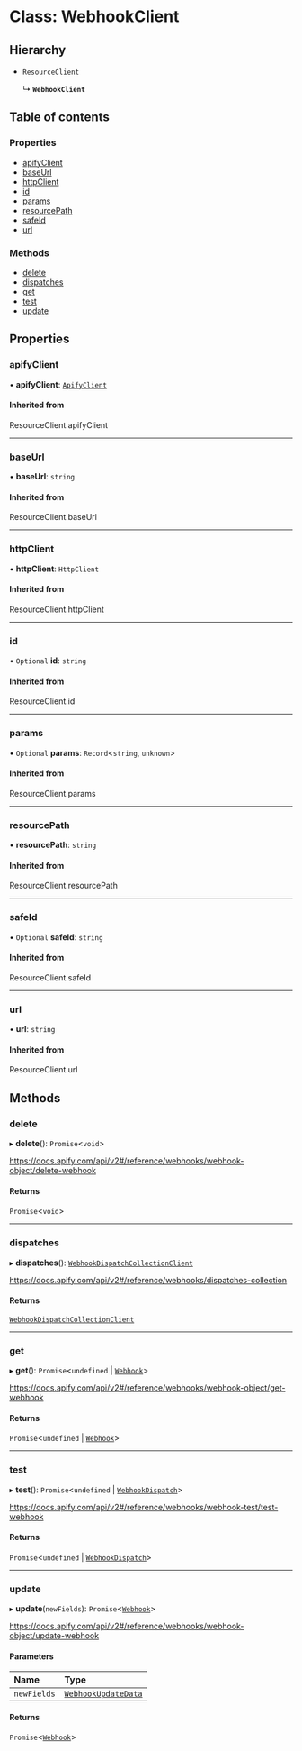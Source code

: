 # Class: WebhookClient

## Hierarchy

- `ResourceClient`

  ↳ **`WebhookClient`**

## Table of contents

### Properties

- [apifyClient](WebhookClient.md#apifyclient)
- [baseUrl](WebhookClient.md#baseurl)
- [httpClient](WebhookClient.md#httpclient)
- [id](WebhookClient.md#id)
- [params](WebhookClient.md#params)
- [resourcePath](WebhookClient.md#resourcepath)
- [safeId](WebhookClient.md#safeid)
- [url](WebhookClient.md#url)

### Methods

- [delete](WebhookClient.md#delete)
- [dispatches](WebhookClient.md#dispatches)
- [get](WebhookClient.md#get)
- [test](WebhookClient.md#test)
- [update](WebhookClient.md#update)

## Properties

### <a id="apifyclient" name="apifyclient"></a> apifyClient

• **apifyClient**: [`ApifyClient`](ApifyClient.md)

#### Inherited from

ResourceClient.apifyClient

___

### <a id="baseurl" name="baseurl"></a> baseUrl

• **baseUrl**: `string`

#### Inherited from

ResourceClient.baseUrl

___

### <a id="httpclient" name="httpclient"></a> httpClient

• **httpClient**: `HttpClient`

#### Inherited from

ResourceClient.httpClient

___

### <a id="id" name="id"></a> id

• `Optional` **id**: `string`

#### Inherited from

ResourceClient.id

___

### <a id="params" name="params"></a> params

• `Optional` **params**: `Record`<`string`, `unknown`\>

#### Inherited from

ResourceClient.params

___

### <a id="resourcepath" name="resourcepath"></a> resourcePath

• **resourcePath**: `string`

#### Inherited from

ResourceClient.resourcePath

___

### <a id="safeid" name="safeid"></a> safeId

• `Optional` **safeId**: `string`

#### Inherited from

ResourceClient.safeId

___

### <a id="url" name="url"></a> url

• **url**: `string`

#### Inherited from

ResourceClient.url

## Methods

### <a id="delete" name="delete"></a> delete

▸ **delete**(): `Promise`<`void`\>

https://docs.apify.com/api/v2#/reference/webhooks/webhook-object/delete-webhook

#### Returns

`Promise`<`void`\>

___

### <a id="dispatches" name="dispatches"></a> dispatches

▸ **dispatches**(): [`WebhookDispatchCollectionClient`](WebhookDispatchCollectionClient.md)

https://docs.apify.com/api/v2#/reference/webhooks/dispatches-collection

#### Returns

[`WebhookDispatchCollectionClient`](WebhookDispatchCollectionClient.md)

___

### <a id="get" name="get"></a> get

▸ **get**(): `Promise`<`undefined` \| [`Webhook`](../interfaces/Webhook.md)\>

https://docs.apify.com/api/v2#/reference/webhooks/webhook-object/get-webhook

#### Returns

`Promise`<`undefined` \| [`Webhook`](../interfaces/Webhook.md)\>

___

### <a id="test" name="test"></a> test

▸ **test**(): `Promise`<`undefined` \| [`WebhookDispatch`](../interfaces/WebhookDispatch.md)\>

https://docs.apify.com/api/v2#/reference/webhooks/webhook-test/test-webhook

#### Returns

`Promise`<`undefined` \| [`WebhookDispatch`](../interfaces/WebhookDispatch.md)\>

___

### <a id="update" name="update"></a> update

▸ **update**(`newFields`): `Promise`<[`Webhook`](../interfaces/Webhook.md)\>

https://docs.apify.com/api/v2#/reference/webhooks/webhook-object/update-webhook

#### Parameters

| Name | Type |
| :------ | :------ |
| `newFields` | [`WebhookUpdateData`](../modules.md#webhookupdatedata) |

#### Returns

`Promise`<[`Webhook`](../interfaces/Webhook.md)\>

